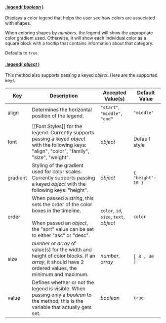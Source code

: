 #### <a name="boolean" href="#wiki-boolean">.legend( *boolean* )</a>

Displays a color legend that helps the user see how colors are associated with shapes.

When coloring shapes by *numbers*, the legend will show the appropriate color gradient used. Otherwise, it will show each individual color as a square block with a tooltip that contains information about that category.

Defaults to ```true```.

#### <a name="object" href="#wiki-object">.legend( *object* )</a>

This method also supports passing a keyed *object*. Here are the supported keys:

| Key | Description | Accepted Value(s) | Default Value |
|---|---|---|---|
| align | Determines the horizontal position of the legend. | ```"start"```, ```"middle"```, ```"end"``` | ```"middle"``` |
| font | [[Font Styles]] for the legend. Currently supports passing a keyed *object* with the following keys: "align", "color", "family", "size", "weight". | *object* | Default style |
| gradient | Styling of the gradient used for color scales. Currently supports passing a keyed *object* with the following keys: "height". | *object* | `{ "height": 10 }` |
| order | When passed a *string*, this sets the order of the color boxes in the timeline.<br><br>When passed an *object*, the "sort" value can be set to either "asc" or "desc". | ```color```, ```id```, ```size```, ```text```, *object* | ```color``` |
| size | *number* or *array* of value(s) for the width and height of color blocks. If an *array*, it should have 2 ordered values, the minimum and maximum. | *number*, *array* | ```[ 8 , 30 ]``` |
| value | Defines whether or not the legend is visible. When passing only a *boolean* to the method, this is the variable that actually gets set. | *boolean* | ```true``` |
